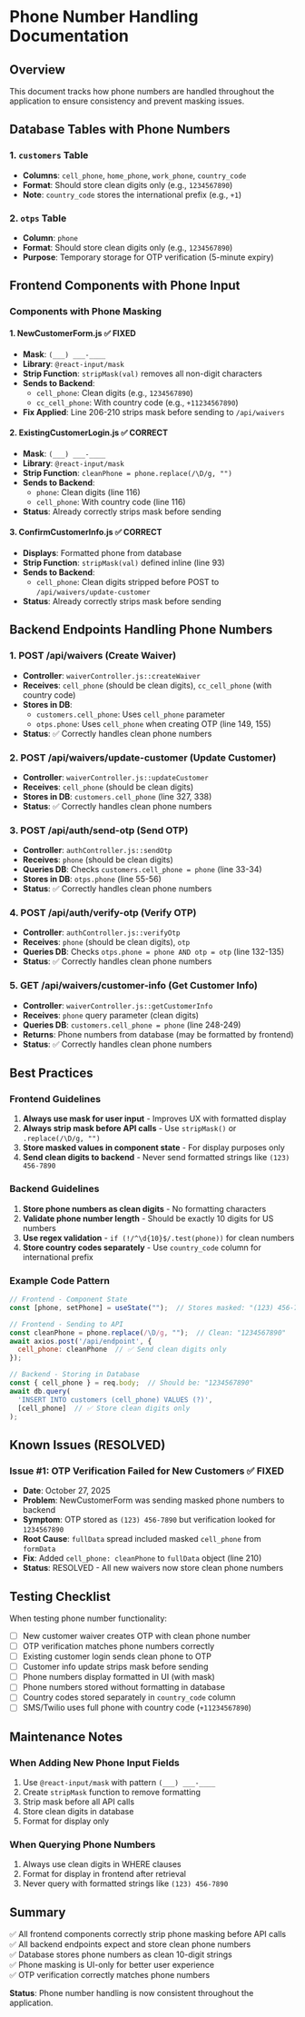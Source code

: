 # Phone Number Handling Documentation

## Overview
This document tracks how phone numbers are handled throughout the application to ensure consistency and prevent masking issues.

## Database Tables with Phone Numbers

### 1. `customers` Table
- **Columns**: `cell_phone`, `home_phone`, `work_phone`, `country_code`
- **Format**: Should store clean digits only (e.g., `1234567890`)
- **Note**: `country_code` stores the international prefix (e.g., `+1`)

### 2. `otps` Table
- **Column**: `phone`
- **Format**: Should store clean digits only (e.g., `1234567890`)
- **Purpose**: Temporary storage for OTP verification (5-minute expiry)

## Frontend Components with Phone Input

### Components with Phone Masking

#### 1. **NewCustomerForm.js** ✅ FIXED
- **Mask**: `(___) ___-____`
- **Library**: `@react-input/mask`
- **Strip Function**: `stripMask(val)` removes all non-digit characters
- **Sends to Backend**:
  - `cell_phone`: Clean digits (e.g., `1234567890`)
  - `cc_cell_phone`: With country code (e.g., `+11234567890`)
- **Fix Applied**: Line 206-210 strips mask before sending to `/api/waivers`

#### 2. **ExistingCustomerLogin.js** ✅ CORRECT
- **Mask**: `(___) ___-____`
- **Library**: `@react-input/mask`
- **Strip Function**: `cleanPhone = phone.replace(/\D/g, "")`
- **Sends to Backend**:
  - `phone`: Clean digits (line 116)
  - `cell_phone`: With country code (line 116)
- **Status**: Already correctly strips mask before sending

#### 3. **ConfirmCustomerInfo.js** ✅ CORRECT
- **Displays**: Formatted phone from database
- **Strip Function**: `stripMask(val)` defined inline (line 93)
- **Sends to Backend**:
  - `cell_phone`: Clean digits stripped before POST to `/api/waivers/update-customer`
- **Status**: Already correctly strips mask before sending

## Backend Endpoints Handling Phone Numbers

### 1. **POST /api/waivers** (Create Waiver)
- **Controller**: `waiverController.js::createWaiver`
- **Receives**: `cell_phone` (should be clean digits), `cc_cell_phone` (with country code)
- **Stores in DB**:
  - `customers.cell_phone`: Uses `cell_phone` parameter
  - `otps.phone`: Uses `cell_phone` when creating OTP (line 149, 155)
- **Status**: ✅ Correctly handles clean phone numbers

### 2. **POST /api/waivers/update-customer** (Update Customer)
- **Controller**: `waiverController.js::updateCustomer`
- **Receives**: `cell_phone` (should be clean digits)
- **Stores in DB**: `customers.cell_phone` (line 327, 338)
- **Status**: ✅ Correctly handles clean phone numbers

### 3. **POST /api/auth/send-otp** (Send OTP)
- **Controller**: `authController.js::sendOtp`
- **Receives**: `phone` (should be clean digits)
- **Queries DB**: Checks `customers.cell_phone = phone` (line 33-34)
- **Stores in DB**: `otps.phone` (line 55-56)
- **Status**: ✅ Correctly handles clean phone numbers

### 4. **POST /api/auth/verify-otp** (Verify OTP)
- **Controller**: `authController.js::verifyOtp`
- **Receives**: `phone` (should be clean digits), `otp`
- **Queries DB**: Checks `otps.phone = phone AND otp = otp` (line 132-135)
- **Status**: ✅ Correctly handles clean phone numbers

### 5. **GET /api/waivers/customer-info** (Get Customer Info)
- **Controller**: `waiverController.js::getCustomerInfo`
- **Receives**: `phone` query parameter (clean digits)
- **Queries DB**: `customers.cell_phone = phone` (line 248-249)
- **Returns**: Phone numbers from database (may be formatted by frontend)
- **Status**: ✅ Correctly handles clean phone numbers

## Best Practices

### Frontend Guidelines
1. **Always use mask for user input** - Improves UX with formatted display
2. **Always strip mask before API calls** - Use `stripMask()` or `.replace(/\D/g, "")`
3. **Store masked values in component state** - For display purposes only
4. **Send clean digits to backend** - Never send formatted strings like `(123) 456-7890`

### Backend Guidelines
1. **Store phone numbers as clean digits** - No formatting characters
2. **Validate phone number length** - Should be exactly 10 digits for US numbers
3. **Use regex validation** - `if (!/^\d{10}$/.test(phone))` for clean numbers
4. **Store country codes separately** - Use `country_code` column for international prefix

### Example Code Pattern

```javascript
// Frontend - Component State
const [phone, setPhone] = useState("");  // Stores masked: "(123) 456-7890"

// Frontend - Sending to API
const cleanPhone = phone.replace(/\D/g, "");  // Clean: "1234567890"
await axios.post('/api/endpoint', { 
  cell_phone: cleanPhone  // ✅ Send clean digits only
});

// Backend - Storing in Database
const { cell_phone } = req.body;  // Should be: "1234567890"
await db.query(
  'INSERT INTO customers (cell_phone) VALUES (?)',
  [cell_phone]  // ✅ Store clean digits only
);
```

## Known Issues (RESOLVED)

### Issue #1: OTP Verification Failed for New Customers ✅ FIXED
- **Date**: October 27, 2025
- **Problem**: NewCustomerForm was sending masked phone numbers to backend
- **Symptom**: OTP stored as `(123) 456-7890` but verification looked for `1234567890`
- **Root Cause**: `fullData` spread included masked `cell_phone` from `formData`
- **Fix**: Added `cell_phone: cleanPhone` to `fullData` object (line 210)
- **Status**: RESOLVED - All new waivers now store clean phone numbers

## Testing Checklist

When testing phone number functionality:

- [ ] New customer waiver creates OTP with clean phone number
- [ ] OTP verification matches phone numbers correctly
- [ ] Existing customer login sends clean phone to OTP
- [ ] Customer info update strips mask before sending
- [ ] Phone numbers display formatted in UI (with mask)
- [ ] Phone numbers stored without formatting in database
- [ ] Country codes stored separately in `country_code` column
- [ ] SMS/Twilio uses full phone with country code (`+11234567890`)

## Maintenance Notes

### When Adding New Phone Input Fields
1. Use `@react-input/mask` with pattern `(___) ___-____`
2. Create `stripMask` function to remove formatting
3. Strip mask before all API calls
4. Store clean digits in database
5. Format for display only

### When Querying Phone Numbers
1. Always use clean digits in WHERE clauses
2. Format for display in frontend after retrieval
3. Never query with formatted strings like `(123) 456-7890`

## Summary

✅ All frontend components correctly strip phone masking before API calls  
✅ All backend endpoints expect and store clean phone numbers  
✅ Database stores phone numbers as clean 10-digit strings  
✅ Phone masking is UI-only for better user experience  
✅ OTP verification correctly matches phone numbers  

**Status**: Phone number handling is now consistent throughout the application.

